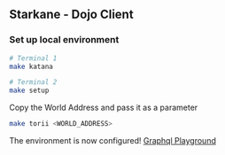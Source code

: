 ##  Starkane - Dojo Client

### Set up local environment

```bash
# Terminal 1
make katana
```

```bash
# Terminal 2
make setup
```

Copy the World Address and pass it as a parameter
```bash
make torii <WORLD_ADDRESS>
```

The environment is now configured!
[Graphql Playground](http://localhost:8080/graphql)